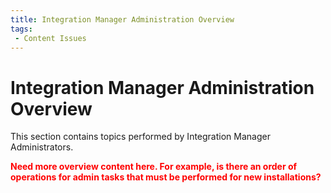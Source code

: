 ```yaml
---
title: Integration Manager Administration Overview
tags:
 - Content Issues
---
```


# Integration Manager Administration Overview

This section contains topics performed by Integration Manager Administrators.

**<font color="red">Need more overview content here. For example, is there an order of operations for admin tasks that must be performed for new installations?</font>**
